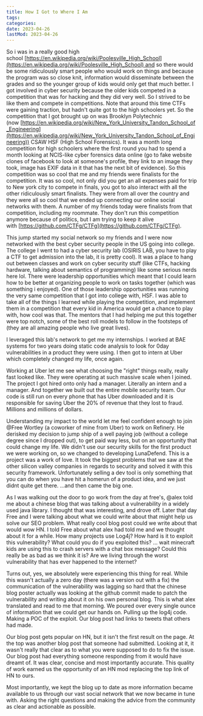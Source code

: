 ```yaml
---
title: How I Got to Where I Am
tags: 
categories: 
date: 2023-04-26
lastMod: 2023-04-26
---
```

So i was in a really good high school [https://en.wikipedia.org/wiki/Poolesville_High_School](https://en.wikipedia.org/wiki/Poolesville_High_School) and so there would be some ridiculously smart people who would work on things and because the program was so close knit, information would disseminate between the grades and so the younger group of kids would only get that much better. I got involved in cyber security because the older kids competed in a competition that was for hacking and they did very well. So I strived to be like them and compete in competitions. Note that around this time CTFs were gaining traction, but hadn't quite got to the high schoolers yet. So the competition that I got brought up on was Brooklyn Polytechnic (now [https://en.wikipedia.org/wiki/New_York_University_Tandon_School_of_Engineering](https://en.wikipedia.org/wiki/New_York_University_Tandon_School_of_Engineering)) CSAW HSF (High School Forensics). It was a month long competition for high schoolers where the first round you had to spend a month looking at NCIS-like cyber forensics data online (go to fake website clones of facebook to look at someone's profile, they link to an image they took, image has EXIF data in it that has the next bit of evidence). So this competition was so cool that me and my friends were finalists for the competition. It was so cool, not only did you get an all expenses paid for trip to New york city to compete in finals, you got to also interact with all the other ridiculously smart finalists. They were from all over the country and they were all so cool that we ended up connecting our online social networks with them. A number of my friends today were finalists from that competition, including my roommate. They don't run this competition anymore because of politics, but I am trying to keep it alive with [https://github.com/CTFg/CTFg](https://github.com/CTFg/CTFg).

This jump started my social network so my friends and I were now networked with the best cyber security people in the US going into college. The college I went to had a cyber security lab (OSIRIS LAB, you have to play a CTF to get admission into the lab, it is pretty cool). It was a place to hang out between classes and work on cyber security stuff (like CTFs, hacking hardware, talking about semantics of programming) like some serious nerds here lol. There were leadership opportunities which meant that I could learn how to be better at organizing people to work on tasks together (which was something i enjoyed). One of those leadership opportunities was running the very same competition that I got into college with, HSF. I was able to take all of the things I learned while playing the competition, and implement them in a competition that every kid in America would get a chance to play with, how cool was that. The mentors that I had helping me put this together were top notch, some of the best roll models to follow in the footsteps of (they are all amazing people who live great lives).

I leveraged this lab's network to get me my internships. I worked at BAE systems for two years doing static code analysis to look for 0day vulnerabilities in a product they were using. I then got to intern at Uber which completely changed my life, once again.

Working at Uber let me see what choosing the "right" things really, really fast looked like. They were operating at such massive scale when I joined. The project I got hired onto only had a manager. Literally an intern and a manager. And together we built out the entire mobile security team. Our code is still run on every phone that has Uber downloaded and it is responsible for saving Uber the 20% of revenue that they lost to fraud. Millions and millions of dollars.

Understanding my impact to the world let me feel confident enough to join @Free Wortley (a coworker of mine from Uber) to work on Refinery. He derisked my decision to jump ship of a well paying job (without a college degree since I dropped out), to get paid way less, but on an opportunity that could change my life. We didn't use our security skills for the first product we were working on, so we changed to developing LunaDefend. This is a project was a work of love. It took the biggest problems that we saw at the other silicon valley companies in regards to security and solved it with this security framework. Unfortunately selling a dev tool is only something that you can do when you have hit a homerun of a product idea, and we just didnt quite get there. ...and then came the big one.

As I was walking out the door to go work from the day at free's, @alex told me about a chinese blog that was talking about a vulnerability in a widely used java library. I thought that was interesting, and drove off. Later that day Free and I were talking about what we could write about that might help us solve our SEO problem. What really cool blog post could we write about that would wow HN. I told Free about what alex had told me and we thought about it for a while. How many projects use Log4j? How hard is it to exploit this vulnerability? What could you do if you exploited this? ... wait minecraft kids are using this to crash servers with a chat box message? Could this really be as bad as we think it is? Are we living through the worst vulnerability that has ever happened to the internet?

Turns out, yes, we absolutely were experiencing this thing for real. While this wasn't actually a zero day (there was a version out with a fix) the communication of the vulnerability was lagging so hard that the chinese blog poster actually was looking at the github commit made to patch the vulnerability and writing about it on his own personal blog. This is what alex translated and read to me that morning. We poured over every single ounce of information that we could get our hands on. Pulling up the log4j code. Making a POC of the exploit. Our blog post had links to tweets that others had made.

Our blog post gets popular on HN, but it isn't the first result on the page. At the top was another blog post that someone had submitted. Looking at it, it wasn't really that clear as to what you were supposed to do to fix the issue. Our blog post had everything someone responding from it would have dreamt of. It was clear, concise and most importantly accurate. This quality of work earned us the opportunity of an HN mod replacing the top link of HN to ours.

Most importantly, we kept the blog up to date as more information became available to us through our vast social network that we now became in tune with. Asking the right questions and making the advice from the community as clear and actionable as possible.